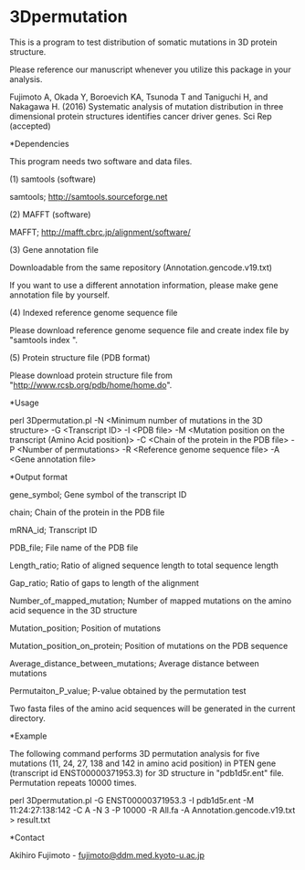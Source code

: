 # 3Dpermutation
This is a program to test distribution of somatic mutations in 3D protein structure.

Please reference our manuscript whenever you utilize this package in your analysis.

Fujimoto A, Okada Y, Boroevich KA, Tsunoda T and Taniguchi H, and Nakagawa H. (2016) Systematic analysis of mutation distribution in three dimensional protein structures identifies cancer driver genes. Sci Rep (accepted)

*Dependencies

This program needs two software and data files.

(1) samtools (software)

samtools; http://samtools.sourceforge.net


(2) MAFFT (software)

MAFFT; http://mafft.cbrc.jp/alignment/software/


(3) Gene annotation file

Downloadable from the same repository (Annotation.gencode.v19.txt)

If you want to use a different annotation information, please make gene annotation file by yourself.

(4) Indexed reference genome sequence file

Please download reference genome sequence file and create index file by "samtools index <reference genome sequence file>".

(5) Protein structure file (PDB format)

Please download protein structure file from "http://www.rcsb.org/pdb/home/home.do".


*Usage

perl 3Dpermutation.pl -N \<Minimum number of mutations in the 3D structure\> -G \<Transcript ID\> -I \<PDB file\>  -M \<Mutation position on the transcript (Amino Acid position)\> -C \<Chain of the protein in the PDB file\> -P \<Number of permutations\> -R \<Reference genome sequence file\> -A \<Gene annotation file\>

*Output format

gene_symbol; Gene symbol of the transcript ID


chain; Chain of the protein in the PDB file


mRNA_id; Transcript ID


PDB_file; File name of the PDB file


Length_ratio; Ratio of aligned sequence length to total sequence length


Gap_ratio; Ratio of gaps to length of the alignment 


Number_of_mapped_mutation; Number of mapped mutations on the amino acid sequence in the 3D structure


Mutation_position; Position of mutations


Mutation_position_on_protein; Position of mutations on the PDB sequence


Average_distance_between_mutations; Average distance between mutations


Permutaiton_P_value; P-value obtained by the permutation test


Two fasta files of the amino acid sequences will be generated in the current directory.



*Example

The following command performs 3D permutation analysis for five mutations (11, 24, 27, 138 and 142 in amino acid position) in PTEN gene (transcript id ENST00000371953.3) for 3D structure in "pdb1d5r.ent" file. Permutation repeats 10000 times.

perl 3Dpermutation.pl -G ENST00000371953.3 -I pdb1d5r.ent  -M 11:24:27:138:142 -C A -N 3 -P 10000 -R All.fa -A Annotation.gencode.v19.txt > result.txt

*Contact

Akihiro Fujimoto - fujimoto@ddm.med.kyoto-u.ac.jp